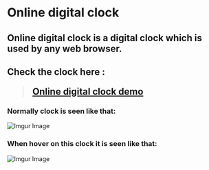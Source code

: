 # Online digital clock
## Online digital clock is a digital clock which is used by any web browser.<br>
## Check the clock here : <blockquote class="imgur-embed-pub" lang="en" data-id="a/A2ocT6D"  ><a href="https://online-digital-clock.netlify.app/">Online digital clock demo</a></blockquote>
### Normally clock is seen like that:
![Imgur Image](https://i.imgur.com/m8pEGYs.png)
### When hover on this clock it is seen like that:
![Imgur Image](https://i.imgur.com/Orf1odI.png)
